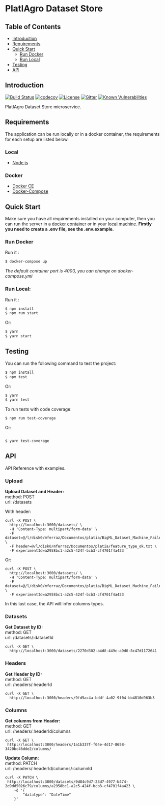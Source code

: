 # PlatIAgro Dataset Store

## Table of Contents

- [Introduction](#introduction)
- [Requirements](#requirements)
- [Quick Start](#quick-start)
  - [Run Docker](#run-docker)
  - [Run Local](#run-local)
- [Testing](#testing)
- [API](#api)

## Introduction

[![Build Status](https://travis-ci.org/platiagro/dataset-store.svg?branch=master)](https://travis-ci.org/platiagro/dataset-store)
[![codecov](https://codecov.io/gh/platiagro/dataset-store/branch/master/graph/badge.svg)](https://codecov.io/gh/platiagro/dataset-store/branch/master)
[![License](https://img.shields.io/badge/License-Apache%202.0-blue.svg)](https://opensource.org/licenses/Apache-2.0)
[![Gitter](https://badges.gitter.im/platiagro/community.svg)](https://gitter.im/platiagro/community?utm_source=badge&utm_medium=badge&utm_campaign=pr-badge)
[![Known Vulnerabilities](https://snyk.io/test/github/platiagro/dataset-store/master/badge.svg?targetFile=package.json)](https://snyk.io/test/github/platiagro/dataset-store/master/?targetFile=package.json)

PlatIAgro Dataset Store microservice.

## Requirements

The application can be run locally or in a docker container, the requirements for each setup are listed below.

### Local

- [Node.js](https://nodejs.org/)

### Docker

- [Docker CE](https://www.docker.com/get-docker)
- [Docker-Compose](https://docs.docker.com/compose/install/)

## Quick Start

Make sure you have all requirements installed on your computer, then you can run the server in a [docker container](#run-docker) or in your [local machine](#run-local).
**Firstly you need to create a .env file, see the .env.example.**

### Run Docker

Run it :

```bash
$ docker-compose up
```

_The default container port is 4000, you can change on docker-compose.yml_

### Run Local:

Run it :

```bash
$ npm install
$ npm run start
```

Or:

```bash
$ yarn
$ yarn start
```

## Testing

You can run the following command to test the project:

```bash
$ npm install
$ npm test
```

Or:

```bash
$ yarn
$ yarn test
```

To run tests with code coverage:

```bash
$ npm run test-coverage
```

Or:

```bash

$ yarn test-coverage
```

## API

API Reference with examples.

### Upload

**Upload Dataset and Header:** <br>
method: POST <br>
url: /datasets

With header:

```
curl -X POST \
  http://localhost:3000/datasets/ \
  -H 'Content-Type: multipart/form-data' \
  -F dataset=@/l/disk0/mferraz/Documentos/platia/BigML_Dataset_Machine_Failure_ok.csv \
  -F header=@/l/disk0/mferraz/Documentos/platia/feature_type_ok.txt \
  -F experimentId=a2958bc1-a2c5-424f-bcb3-cf4701f4a423
```

Or:

```
curl -X POST \
  http://localhost:3000/datasets/ \
  -H 'Content-Type: multipart/form-data' \
  -F dataset=@/l/disk0/mferraz/Documentos/platia/BigML_Dataset_Machine_Failure_ok.csv \
  -F experimentId=a2958bc1-a2c5-424f-bcb3-cf4701f4a423
```

In this last case, the API will infer columns types.

### Datasets

**Get Dataset by ID:** <br>
method: GET <br>
url: /datasets/:datasetId

```
curl -X GET \
  http://localhost:3000/datasets/2270d302-a4d8-449c-a9d0-8c47d1172641
```

### Headers

**Get Header by ID:** <br>
method: GET <br>
url: /headers/:headerId

```
curl -X GET \
  http://localhost:3000/headers/9fd5ac4a-bddf-4a02-9f04-bb4810d963b3
```

### Columns

**Get columns from Header:** <br>
method: GET <br>
url: /headers/:headerId/columns

```
curl -X GET \
 http://localhost:3000/headers/1a1b337f-f04e-4d17-8658-3420bc46dde2/columns/
```

**Update Column:** <br>
method: PATCH <br>
url: /headers/:headerId/columns/:columnId

```
curl -X PATCH \
 http://localhost:3000/datasets/9d84c9d7-23d7-4977-b474-2d9dd5026c79/columns/a2958bc1-a2c5-424f-bcb3-cf4701f4a423 \
    -d '{
        "datatype": "DateTime"
    }'
```
